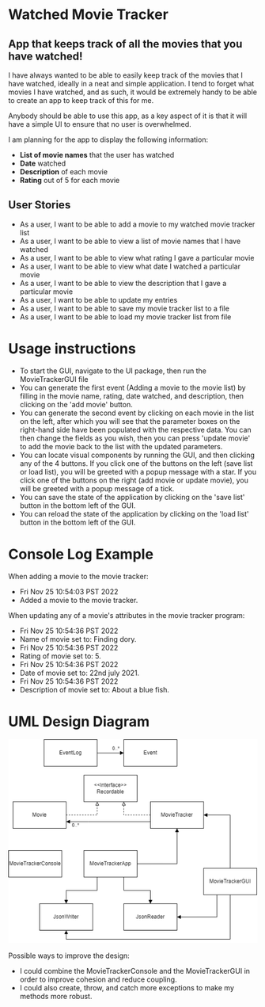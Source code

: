 # Watched Movie Tracker
## App that keeps track of all the movies that you have watched!
I have always wanted to be able to easily keep track of the movies
that I have watched, ideally in a neat and simple application. 
I tend to forget what movies I have watched, and as such, it would be 
extremely handy to be able to create an app to keep track of this for me.

Anybody should be able to use this app, as a key aspect of it is 
that it will have a simple UI to ensure that no user is overwhelmed.

I am planning for the app to display the following information:
- **List of movie names** that the user has watched
- **Date** watched
- **Description** of each movie
- **Rating** out of 5 for each movie

## User Stories

- As a user, I want to be able to add a movie to my watched movie tracker list
- As a user, I want to be able to view a list of movie names that I have watched
- As a user, I want to be able to view what rating I gave a particular movie
- As a user, I want to be able to view what date I watched a particular movie
- As a user, I want to be able to view the description that I gave a particular movie
- As a user, I want to be able to update my entries
- As a user, I want to be able to save my movie tracker list to a file
- As a user, I want to be able to load my movie tracker list from file

# Usage instructions

- To start the GUI, navigate to the UI package, then run the MovieTrackerGUI file
- You can generate the first event (Adding a movie to the movie list) by filling in the movie name, rating,
date watched, and description, then clicking on the 'add movie' button. 
- You can generate the second event by clicking on each movie in the list on the left, after which you will
see that the parameter boxes on the right-hand side have been populated with the respective data. You can then change
the fields as you wish, then you can press 'update movie' to add the movie back to the list with the updated parameters.
- You can locate visual components by running the GUI, and then clicking any of the 4 buttons. If you click one of
the buttons on the left (save list or load list), you will be greeted with a popup message with a star. If you click
one of the buttons on the right (add movie or update movie), you will be greeted with a popup message of a tick.
- You can save the state of the application by clicking on the 'save list' button in the bottom left of the GUI.
- You can reload the state of the application by clicking on the 'load list' button in the bottom left of the GUI.

# Console Log Example
When adding a movie to the movie tracker:
- Fri Nov 25 10:54:03 PST 2022
- Added a movie to the movie tracker.

When updating any of a movie's attributes in the movie tracker program:
- Fri Nov 25 10:54:36 PST 2022
- Name of movie set to: Finding dory.
- Fri Nov 25 10:54:36 PST 2022
- Rating of movie set to: 5.
- Fri Nov 25 10:54:36 PST 2022
- Date of movie set to: 22nd july 2021.
- Fri Nov 25 10:54:36 PST 2022
- Description of movie set to: About a blue fish.

# UML Design Diagram
![](UML_Design_Diagram.png)

Possible ways to improve the design:
- I could combine the MovieTrackerConsole and the MovieTrackerGUI in order to improve cohesion and reduce coupling.
- I could also create, throw, and catch more exceptions to make my methods more robust.

